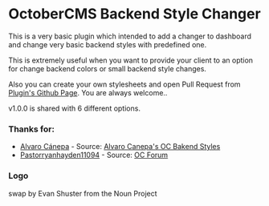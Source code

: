 # OctoberCMS Backend Style Changer

This is a very basic plugin which intended to add a changer to dashboard and change very basic backend styles with predefined one.

This is extremely useful when you want to provide your client to an option for change backend colors or small backend style changes.

Also you can create your own stylesheets and open Pull Request from [Plugin's Github Page](https://github.com/uxmsdevs/oc-backendstyle-plugin). You are always welcome..

v1.0.0 is shared with 6 different options.

### Thanks for:

* [Alvaro Cánepa](https://octobercms.com/author/Planetadeleste) - Source: [Alvaro Canepa's OC Bakend Styles](https://bitbucket.org/planetadeleste/oc-bakend-styles)
* [Pastorryanhayden11094](https://octobercms.com/forum/user/pastorryanhayden11094) - Source: [OC Forum](https://octobercms.com/forum/post/backend-style-light-skin?page=1#post-11855)

### Logo
swap by Evan Shuster from the Noun Project
